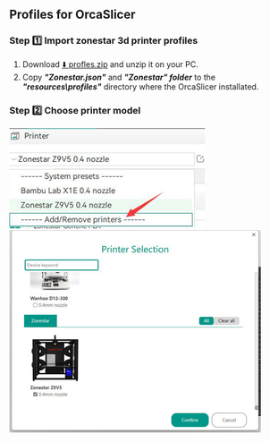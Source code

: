 ## Profiles for OrcaSlicer
### Step :one: Import zonestar 3d printer profiles
1. Download [:arrow_down: profles.zip](./profiles.zip) and unzip it on your PC.
2. Copy ***"Zonestar.json"*** and ***"Zonestar" folder*** to the ***"resources\profiles"*** directory where the OrcaSlicer installated.
### Step :two: Choose printer model
![](1.jpg) ![](2.jpg) 